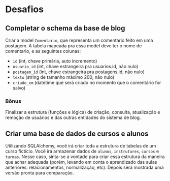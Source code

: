 # Desafios

## Completar o schema da base de blog
Criar a model `Comentario`, que representa um comentário feito em uma postagem. A tabela mapeada pra essa model deve ter o nome de comentario, e as seguintes colunas:
* `id` (int, chave primária, auto incremento)
* `usuario_id` (int, chave estrangeira pra usuarios.id, não nulo)
* `postagem_id` (int, chave estrangeira pra postagens.id, não nulo)
* `texto` (string de tamanho máximo 200, não nulo)
* `criado_em` (datetime que será criado no momento que o comentário for salvo)

### Bônus
Finalizar a estrutura (funções e lógica) de criação, consulta, atualização e remoção de usuários e das outras entidades do sistema de blog.

## Criar uma base de dados de cursos e alunos
Utilizando SQLAlchemy, você irá criar toda a estrutura de tabelas de um curso fictício. Você irá armazenar dados de `alunos`, `instrutores`, `cursos` e `turmas`. Nesse caso, sinta-se a vontade para criar essa estrutura da maneira que achar adequada (porém, levando em conta o aprendizado das aulas anteriores: relacionamentos, normalização, etc). Depois será mostrada uma versão pronta para comparação.